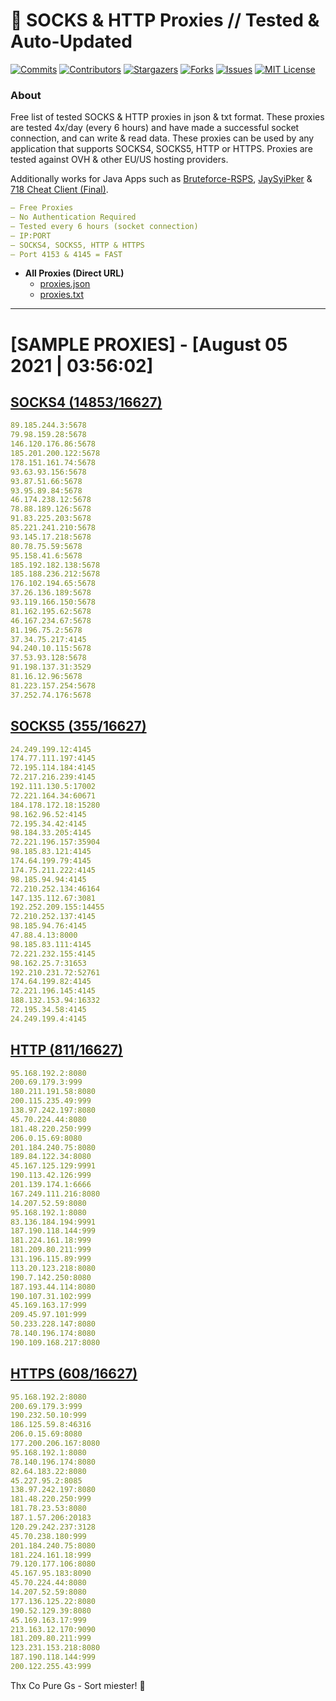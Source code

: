 <!-- MARKDOWN LINKS & IMAGES -->
<!-- https://www.markdownguide.org/basic-syntax/#reference-style-links -->
[contributors-shield]: https://img.shields.io/github/contributors/KaiBurton/free-proxies-autoupdated?style=for-the-badge
[contributors-url]: https://github.com/KaiBurton/free-proxies-autoupdated/graphs/contributors
[forks-shield]: https://img.shields.io/github/forks/KaiBurton/free-proxies-autoupdated?style=for-the-badge
[forks-url]: https://github.com/KaiBurton/free-proxies-autoupdated/network/members
[stars-shield]: https://img.shields.io/github/stars/KaiBurton/free-proxies-autoupdated?style=for-the-badge
[stars-url]: https://github.com/KaiBurton/free-proxies-autoupdated/stargazers
[issues-shield]: https://img.shields.io/github/issues/KaiBurton/free-proxies-autoupdated?style=for-the-badge
[issues-url]: https://github.com/KaiBurton/free-proxies-autoupdated/issues
[license-shield]: https://img.shields.io/github/license/KaiBurton/free-proxies-autoupdated?style=for-the-badge
[license-url]: https://github.com/KaiBurton/free-proxies-autoupdated/blob/main/LICENSE
[commit-shield]: https://img.shields.io/github/last-commit/KaiBurton/free-proxies-autoupdated?style=for-the-badge
[commit-url]: https://github.com/KaiBurton/free-proxies-autoupdated/commits/main

# 🎁 SOCKS & HTTP Proxies // Tested & Auto-Updated

[![Commits][commit-shield]][commit-url]
[![Contributors][contributors-shield]][contributors-url]
[![Stargazers][stars-shield]][stars-url]
[![Forks][forks-shield]][forks-url]
[![Issues][issues-shield]][issues-url]
[![MIT License][license-shield]][license-url]

### About
Free list of tested SOCKS & HTTP proxies in json & txt format. These proxies are tested 4x/day (every 6 hours) and have made a successful socket connection, and can write & read data. These proxies can be used by any application that supports SOCKS4, SOCKS5, HTTP or HTTPS. Proxies are tested against OVH & other EU/US hosting providers.

Additionally works for Java Apps such as [Bruteforce-RSPS](https://github.com/KaiBurton/Bruteforce-RSPS), [JaySyiPker](https://github.com/JayArrowz/JaySyiPker) & [718 Cheat Client (Final)](https://github.com/KaiBurton/718-Cheat-Client-Final). 

```yaml
— Free Proxies
— No Authentication Required
— Tested every 6 hours (socket connection)
— IP:PORT
— SOCKS4, SOCKS5, HTTP & HTTPS
— Port 4153 & 4145 = FAST
```

- **All Proxies (Direct URL)**
  - [proxies.json](https://raw.githubusercontent.com/KaiBurton/free-proxies-autoupdated/main/proxies.json)
  - [proxies.txt](https://raw.githubusercontent.com/KaiBurton/free-proxies-autoupdated/main/proxies.txt)

---

# [SAMPLE PROXIES] - [August 05 2021 | 03:56:02]

## [SOCKS4 (14853/16627)](https://raw.githubusercontent.com/KaiBurton/free-proxies-autoupdated/main/proxies-socks4.txt)
```yaml
89.185.244.3:5678
79.98.159.28:5678
146.120.176.86:5678
185.201.200.122:5678
178.151.161.74:5678
93.63.93.156:5678
93.87.51.66:5678
93.95.89.84:5678
46.174.238.12:5678
78.88.189.126:5678
91.83.225.203:5678
85.221.241.210:5678
93.145.17.218:5678
80.78.75.59:5678
95.158.41.6:5678
185.192.182.138:5678
185.188.236.212:5678
176.102.194.65:5678
37.26.136.189:5678
93.119.166.150:5678
81.162.195.62:5678
46.167.234.67:5678
81.196.75.2:5678
37.34.75.217:4145
94.240.10.115:5678
37.53.93.128:5678
91.198.137.31:3529
81.16.12.96:5678
81.223.157.254:5678
37.252.74.176:5678
```

## [SOCKS5 (355/16627)](https://raw.githubusercontent.com/KaiBurton/free-proxies-autoupdated/main/proxies-socks5.txt)
```yaml
24.249.199.12:4145
174.77.111.197:4145
72.195.114.184:4145
72.217.216.239:4145
192.111.130.5:17002
72.221.164.34:60671
184.178.172.18:15280
98.162.96.52:4145
72.195.34.42:4145
98.184.33.205:4145
72.221.196.157:35904
98.185.83.121:4145
174.64.199.79:4145
174.75.211.222:4145
98.185.94.94:4145
72.210.252.134:46164
147.135.112.67:3081
192.252.209.155:14455
72.210.252.137:4145
98.185.94.76:4145
47.88.4.13:8000
98.185.83.111:4145
72.221.232.155:4145
98.162.25.7:31653
192.210.231.72:52761
174.64.199.82:4145
72.221.196.145:4145
188.132.153.94:16332
72.195.34.58:4145
24.249.199.4:4145
```

## [HTTP (811/16627)](https://raw.githubusercontent.com/KaiBurton/free-proxies-autoupdated/main/proxies-http.txt)
```yaml
95.168.192.2:8080
200.69.179.3:999
180.211.191.58:8080
200.115.235.49:999
138.97.242.197:8080
45.70.224.44:8080
181.48.220.250:999
206.0.15.69:8080
201.184.240.75:8080
189.84.122.34:8080
45.167.125.129:9991
190.113.42.126:999
201.139.174.1:6666
167.249.111.216:8080
14.207.52.59:8080
95.168.192.1:8080
83.136.184.194:9991
187.190.118.144:999
181.224.161.18:999
181.209.80.211:999
131.196.115.89:999
113.20.123.218:8080
190.7.142.250:8080
187.193.44.114:8080
190.107.31.102:999
45.169.163.17:999
209.45.97.101:999
50.233.228.147:8080
78.140.196.174:8080
190.109.168.217:8080
```

## [HTTPS (608/16627)](https://raw.githubusercontent.com/KaiBurton/free-proxies-autoupdated/main/proxies-https.txt)
```yaml
95.168.192.2:8080
200.69.179.3:999
190.232.50.10:999
186.125.59.8:46316
206.0.15.69:8080
177.200.206.167:8080
95.168.192.1:8080
78.140.196.174:8080
82.64.183.22:8080
45.227.95.2:8085
138.97.242.197:8080
181.48.220.250:999
181.78.23.53:8080
187.1.57.206:20183
120.29.242.237:3128
45.70.238.180:999
201.184.240.75:8080
181.224.161.18:999
79.120.177.106:8080
45.167.95.183:8090
45.70.224.44:8080
14.207.52.59:8080
177.136.125.22:8080
190.52.129.39:8080
45.169.163.17:999
213.163.12.170:9090
181.209.80.211:999
123.231.153.218:8080
187.190.118.144:999
200.122.255.43:999
```



Thx Co Pure Gs - Sort miester! 💟